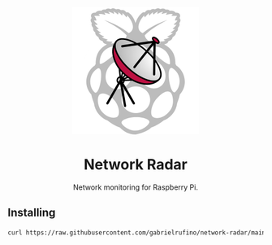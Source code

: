 <p align="center">
  <img width="250px" src="./assets/logo.png">
  <h1 align="center">Network Radar</h1>
  <p align="center">Network monitoring for Raspberry Pi.</p>
</p>


## Installing

```bash
curl https://raw.githubusercontent.com/gabrielrufino/network-radar/main/scripts/install.sh | bash
```
